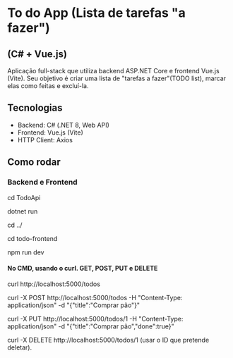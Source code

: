 # To do App (Lista de tarefas "a fazer")
## (C# + Vue.js)

Aplicação full-stack que utiliza backend ASP.NET Core e frontend Vue.js (Vite). 
Seu objetivo é criar uma lista de "tarefas a fazer"(TODO list), marcar elas como feitas e excluí-la. 

## Tecnologias
- Backend: C# (.NET 8, Web API)
- Frontend: Vue.js (Vite)
- HTTP Client: Axios

## Como rodar

### Backend e Frontend

cd TodoApi


dotnet run



cd ../


cd todo-frontend


npm run dev

#### No CMD, usando o curl. GET, POST, PUT e DELETE
curl http://localhost:5000/todos


curl -X POST http://localhost:5000/todos -H "Content-Type: application/json" -d "{\"title\":\"Comprar pão\"}"


curl -X PUT http://localhost:5000/todos/1 -H "Content-Type: application/json" -d "{\"title\":\"Comprar pão\",\"done\":true}"


curl -X DELETE http://localhost:5000/todos/1 (usar o ID que pretende deletar).


